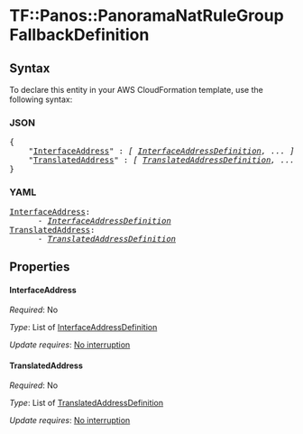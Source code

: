 # TF::Panos::PanoramaNatRuleGroup FallbackDefinition

## Syntax

To declare this entity in your AWS CloudFormation template, use the following syntax:

### JSON

<pre>
{
    "<a href="#interfaceaddress" title="InterfaceAddress">InterfaceAddress</a>" : <i>[ <a href="interfaceaddressdefinition.md">InterfaceAddressDefinition</a>, ... ]</i>,
    "<a href="#translatedaddress" title="TranslatedAddress">TranslatedAddress</a>" : <i>[ <a href="translatedaddressdefinition.md">TranslatedAddressDefinition</a>, ... ]</i>
}
</pre>

### YAML

<pre>
<a href="#interfaceaddress" title="InterfaceAddress">InterfaceAddress</a>: <i>
      - <a href="interfaceaddressdefinition.md">InterfaceAddressDefinition</a></i>
<a href="#translatedaddress" title="TranslatedAddress">TranslatedAddress</a>: <i>
      - <a href="translatedaddressdefinition.md">TranslatedAddressDefinition</a></i>
</pre>

## Properties

#### InterfaceAddress

_Required_: No

_Type_: List of <a href="interfaceaddressdefinition.md">InterfaceAddressDefinition</a>

_Update requires_: [No interruption](https://docs.aws.amazon.com/AWSCloudFormation/latest/UserGuide/using-cfn-updating-stacks-update-behaviors.html#update-no-interrupt)

#### TranslatedAddress

_Required_: No

_Type_: List of <a href="translatedaddressdefinition.md">TranslatedAddressDefinition</a>

_Update requires_: [No interruption](https://docs.aws.amazon.com/AWSCloudFormation/latest/UserGuide/using-cfn-updating-stacks-update-behaviors.html#update-no-interrupt)

